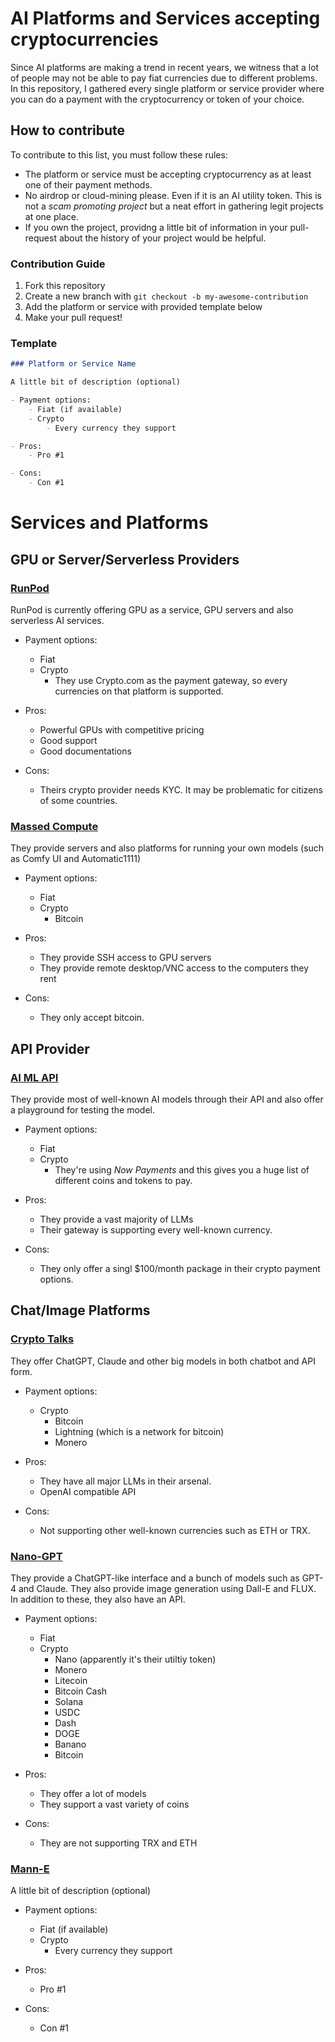 # AI Platforms and Services accepting cryptocurrencies

Since AI platforms are making a trend in recent years, we witness that a lot of people may not be able to pay fiat currencies due to different problems. In this repository, I gathered every single platform or service provider where you can do a payment with the cryptocurrency or token of your choice. 

## How to contribute 

To contribute to this list, you must follow these rules: 

- The platform or service must be accepting cryptocurrency as at least one of their payment methods. 
- No airdrop or cloud-mining please. Even if it is an AI utility token. This is not a _scam promoting project_ but a neat effort in gathering legit projects at one place. 
- If you own the project, providng a little bit of information in your pull-request about the history of your project would be helpful. 

### Contribution Guide

1. Fork this repository 
2. Create a new branch with `git checkout -b my-awesome-contribution` 
3. Add the platform or service with provided template below
4. Make your pull request!

### Template 

```markdown
### Platform or Service Name

A little bit of description (optional)

- Payment options:
    - Fiat (if available)
    - Crypto 
        - Every currency they support

- Pros:
    - Pro #1

- Cons: 
    - Con #1
```

# Services and Platforms

## GPU or Server/Serverless Providers 

### [RunPod](https://runpod.io)

RunPod is currently offering GPU as a service, GPU servers and also serverless AI services. 

- Payment options:
    - Fiat 
    - Crypto 
        - They use Crypto.com as the payment gateway, so every currencies on that platform is supported. 

- Pros:
    - Powerful GPUs with competitive pricing 
    - Good support 
    - Good documentations 

- Cons: 
    - Theirs crypto provider needs KYC. It may be problematic for citizens of some countries. 

### [Massed Compute](https://massedcompute.com)

They provide servers and also platforms for running your own models (such as Comfy UI and Automatic1111)

- Payment options:
    - Fiat 
    - Crypto 
        - Bitcoin

- Pros:
    - They provide SSH access to GPU servers
    - They provide remote desktop/VNC access to the computers they rent 

- Cons: 
    - They only accept bitcoin. 

## API Provider 

### [AI ML API](https://aimlapi.com)

They provide most of well-known AI models through their API and also offer a playground for testing the model.

- Payment options:
    - Fiat 
    - Crypto 
        - They're using _Now Payments_ and this gives you a huge list of different coins and tokens to pay. 

- Pros:
    - They provide a vast majority of LLMs 
    - Their gateway is supporting every well-known currency. 

- Cons: 
    - They only offer a singl $100/month package in their crypto payment options.

## Chat/Image Platforms

### [Crypto Talks](https://cryptotalks.ai)

They offer ChatGPT, Claude and other big models in both chatbot and API form. 

- Payment options:
    - Crypto 
        - Bitcoin
        - Lightning (which is a network for bitcoin)
        - Monero

- Pros:
    - They have all major LLMs in their arsenal. 
    - OpenAI compatible API 

- Cons: 
    - Not supporting other well-known currencies such as ETH or TRX. 

### [Nano-GPT](https://nano-gpt.com)

They provide a ChatGPT-like interface and a bunch of models such as GPT-4 and Claude. They also provide image generation using Dall-E and FLUX. In addition to these, they also have an API. 

- Payment options:
    - Fiat 
    - Crypto 
        - Nano (apparently it's their utiltiy token)
        - Monero
        - Litecoin 
        - Bitcoin Cash
        - Solana
        - USDC
        - Dash
        - DOGE
        - Banano
        - Bitcoin 

- Pros:
    - They offer a lot of models 
    - They support a vast variety of coins 

- Cons: 
    - They are not supporting TRX and ETH

### [Mann-E](https://mann-e.com)

A little bit of description (optional)

- Payment options:
    - Fiat (if available)
    - Crypto 
        - Every currency they support

- Pros:
    - Pro #1

- Cons: 
    - Con #1